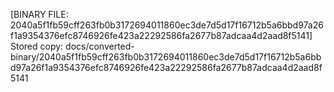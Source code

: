 [BINARY FILE: 2040a5f1fb59cff263fb0b3172694011860ec3de7d5d17f16712b5a6bbd97a26f1a9354376efc8746926fe423a22292586fa2677b87adcaa4d2aad8f5141]
Stored copy: docs/converted-binary/2040a5f1fb59cff263fb0b3172694011860ec3de7d5d17f16712b5a6bbd97a26f1a9354376efc8746926fe423a22292586fa2677b87adcaa4d2aad8f5141
